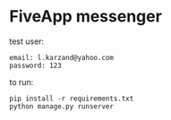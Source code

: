 # FiveApp messenger

test user:

    email: l.karzand@yahoo.com
    password: 123

to run:

    pip install -r requirements.txt
    python manage.py runserver
